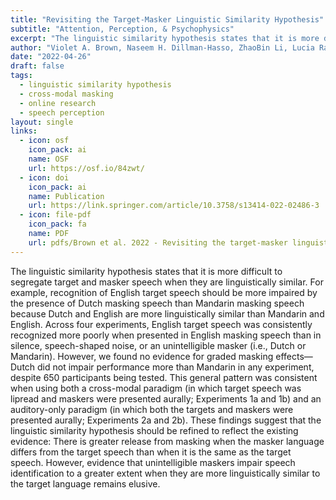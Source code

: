 ```yaml
---
title: "Revisiting the Target-Masker Linguistic Similarity Hypothesis"
subtitle: "Attention, Perception, & Psychophysics"
excerpt: "The linguistic similarity hypothesis states that it is more difficult to segregate target and masker speech when they are linguistically similar. For example, recognition of English target speech should be more impaired by the presence of Dutch masking speech than Mandarin masking speech because Dutch and English are more linguistically similar than Mandarin and English. Across four experiments, English target speech was consistently recognized more poorly when presented in English masking speech than in silence, speech-shaped noise, or an unintelligible masker (i.e., Dutch or Mandarin). However, we found no evidence for graded masking effects—Dutch did not impair performance more than Mandarin in any experiment, despite 650 participants being tested. This general pattern was consistent when using both a cross-modal paradigm (in which target speech was lipread and maskers were presented aurally; Experiments 1a and 1b) and an auditory-only paradigm (in which both the targets and maskers were presented aurally; Experiments 2a and 2b). These findings suggest that the linguistic similarity hypothesis should be refined to reflect the existing evidence: There is greater release from masking when the masker language differs from the target speech than when it is the same as the target speech. However, evidence that unintelligible maskers impair speech identification to a greater extent when they are more linguistically similar to the target language remains elusive."
author: "Violet A. Brown, Naseem H. Dillman-Hasso, ZhaoBin Li, Lucia Ray, Ellen Mamantov, Kristin J. Van Engen, & Julia F. Strand"
date: "2022-04-26"
draft: false
tags:
  - linguistic similarity hypothesis
  - cross-modal masking
  - online research
  - speech perception 
layout: single
links:
  - icon: osf
    icon_pack: ai
    name: OSF
    url: https://osf.io/84zwt/
  - icon: doi
    icon_pack: ai
    name: Publication
    url: https://link.springer.com/article/10.3758/s13414-022-02486-3
  - icon: file-pdf
    icon_pack: fa
    name: PDF
    url: pdfs/Brown et al. 2022 - Revisiting the target-masker linguistic similarity hypothesis.pdf
---
```


The linguistic similarity hypothesis states that it is more difficult to segregate target and masker speech when they are linguistically similar. For example, recognition of English target speech should be more impaired by the presence of Dutch masking speech than Mandarin masking speech because Dutch and English are more linguistically similar than Mandarin and English. Across four experiments, English target speech was consistently recognized more poorly when presented in English masking speech than in silence, speech-shaped noise, or an unintelligible masker (i.e., Dutch or Mandarin). However, we found no evidence for graded masking effects—Dutch did not impair performance more than Mandarin in any experiment, despite 650 participants being tested. This general pattern was consistent when using both a cross-modal paradigm (in which target speech was lipread and maskers were presented aurally; Experiments 1a and 1b) and an auditory-only paradigm (in which both the targets and maskers were presented aurally; Experiments 2a and 2b). These findings suggest that the linguistic similarity hypothesis should be refined to reflect the existing evidence: There is greater release from masking when the masker language differs from the target speech than when it is the same as the target speech. However, evidence that unintelligible maskers impair speech identification to a greater extent when they are more linguistically similar to the target language remains elusive.
